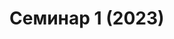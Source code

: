 # Семинар 1 (2023)

<!-- *16-22 января 2023. Провела Даша* 🐼

 > ## Задача 0
    >
    > Посмотрите на картинку ниже.

:::{image} ./pinkcolorpreferences.png
:alt: Граф предпочтений
:width: 400px
:align: center
:::

    > * Какой цвет вам больше нравится A или B? A или С?
    > * Изобразите свои предпочтения относительно цветов A, B, C, D на графе предпочтений, дополнив свой ответ, сравнив попарно оставшиеся альтернативы.
    > * Являются ли Ваши предпочтения рациональными?

 > ## Задача 1 
    >
    > Изобразите кривые безразличия для двух товаров (чипсы, пиво) для следующих потребителей:
    > * Бакалавр М. любит пиво и безразличен к чипсам: он всегда предпочитает как можно больше пива независимо от количества имеющихся чипсов;
    > * Магистр Х. всегда готов заменить две пачки чипсов на одну бутылку пива, и чем больше он выпивает пива, чем больше чипсов он съедает, тем лучше ему становится; 
    > * Ассистент Ч., выпивая кружку пива, съедает половину пакета чипсов, и ни за что не будет употреблять одно без другого;
    > * Доцент А. любит пиво и ненавидит чипсы. Чем больше пива он выпивает при прочих равных условиях, тем ему лучше становится, но увеличение потребления чипсов ведет к ухудшению его состояния;
    > * Профессор Л. чувствует себя лучше всего, если выпивает две кружки пива и съедает одну пачку чипсов, и чем «дальше» от своего наилучшего набора находится потребляемый им набор, тем ему хуже.

 > ## Задача 2
    >
    > Для каждого варианта предпочтений, рассмотренного в предыдущей задаче, 
    > * сделайте вывод, являются ли эти предпочтения: (i) рациональными, (ii) локально ненасыщаемыми, (iv) выпуклыми, (v) строго выпуклыми;
    > * покажите верхнее и нижнее Лебегово множества для набора (1;1).

  > ### Задача 3
    >
    > Ординалистская функция полезности агента А имеет вид $u^A(x_1, x_2) = 29x_1x_2$, а функция полезности агента B относительно тех же товаров принимает вид $u^B(x_1, x_2) = 5x_1 + 2x_2$. В настоящий момент агент A имеет корзину, состоящую из 12 единиц первого товара и 6 единиц второго, а агент B обладает набором $(8; 13)$.
    > * Можно ли утверждать, что одному из агентов лучше, чем другому?
    > * Верно ли, что поскольку предпочтения агентов различны, то мы не можем определить, предпочитает ли каждый из агентов чужой набор собственному? Изобразите кривые безразличия агентов и ответьте на вопрос, используя график. 

 > ## Задача 4
    >
    > Ниже представлены функции полезности трех агентов относительно некоторых товаров $x_1$ и $x_2$. Дополнительно известно, что никому из агентов недоступно потребление либого товара в размере более 20 единиц. 
    > * $(x_1 - 4)^2 + (x_2 - 3)^2$;
    > * $100 - (x_1 - 4)^2 - (x_2 - 3)^2$;
    > * (*)$A - (x_1 - a_1)^2 - (x_2 - a_2)^2$ при $x_1, x_2 <6$ и $B - (x_1 - b_1)^2 - (x_2 - b_2)^2$ иначе;
    > 
    > Нарисуйте кривые безразличия для агентов. Являются ли полезности вогнутыми функциями? А квазивогнутыми? Графически найдите оптимальный набор для каждого агента.

 > ## Задача 5 (дополнительная, не разбирается на семинаре)
    >
    > Какие свойства предпочтений отвечают за следующие свойства кривых безразличия (специфицируйте минимально необходимый набор):
    > * кривые безразличия имеют отрицательный наклон;
    > * сдвиг вправо или вверх приводит к переходу на более высокую кривую безразличия; 
    > * две разные кривые безразличия не пересекаются;
    > * через любую точку можно провести кривую безразличия. -->